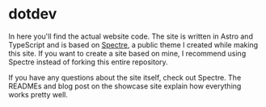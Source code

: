 # dotdev

In here you'll find the actual website code. The site is written in Astro and TypeScript and is based on [Spectre](https://github.com/louisescher/spectre), a public theme I created while making this site. If you want to create a site based on mine, I recommend using Spectre instead of forking this entire repository.

If you have any questions about the site itself, check out Spectre. The READMEs and blog post on the showcase site explain how everything works pretty well.
